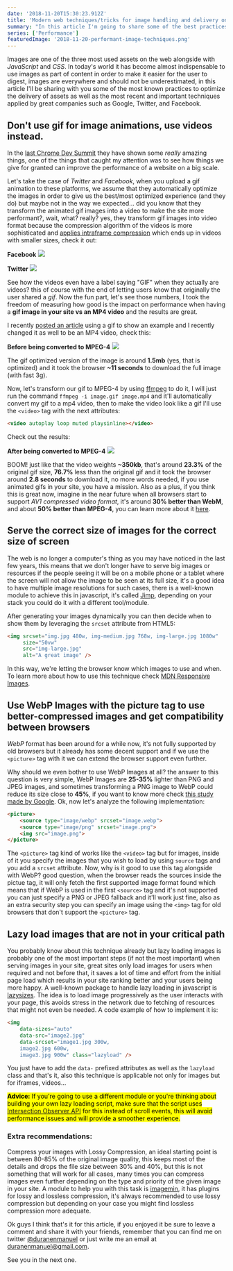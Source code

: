 ```yaml
---
date: '2018-11-20T15:30:23.912Z'
title: 'Modern web techniques/tricks for image handling and delivery on your site'
summary: "In this article I'm going to share some of the best practices related to image handling and delivery in websites, if applied correctly these practices can make a huge impact in your site's performance."
series: ['Performance']
featuredImage: '2018-11-20-performant-image-techniques.png'
---
```


Images are one of the three most used assets on the web alongside with _JavaScript_ and _CSS_. In today's world it has become almost indispensable to use images as part of content in order to make it easier for the user to digest, images are everywhere and should not be underestimated, in this article I'll be sharing with you some of the most known practices to optimize the delivery of assets as well as the most recent and important techniques applied by great companies such as Google, Twitter, and Facebook.

## Don't use gif for image animations, use videos instead.

In the [last Chrome Dev Summit](https://www.youtube.com/playlist?list=PLNYkxOF6rcIDjlCx1PcphPpmf43aKOAdF&_polymer=true) they have shown some _really_ amazing things, one of the things that caught my attention was to see how things we give for granted can improve the performance of a website on a big scale.

Let's take the case of _Twitter_ and _Facebook_, when you upload a gif animation to these platforms, we assume that they automatically optimize the images in order to give us the best/most optimized experience (and they do) but maybe not in the way we expected... did you know that they transform the animated gif images into a video to make the site more performant?, wait, what? really? yes, they transform gif images into video format because the compression algorithm of the videos is more sophisticated and [applies intraframe compression](https://en.wikipedia.org/wiki/Intra-frame_coding) which ends up in videos with smaller sizes, check it out:

**Facebook**
![](/images/2018-11-20-facebook-case-study.gif)

**Twitter**
![](/images/2018-11-20-twitter-case-study.gif)

See how the videos even have a label saying "GIF" when they actually are videos? this of course with the end of letting users know that originally the user shared a _gif_. Now the fun part, let's see those numbers, I took the freedom of measuring how good is the impact on performance when having a **gif image in your site vs an MP4 video** and the results are great.

I recently [posted an article](https://enmascript.com/articles/2018/10/31/the-underestimated-power-behind-window-matchmedia#mediaquerysensor-a-powerful-and-lightweight-solution-to-the-rescue) using a gif to show an example and I recently changed it as well to be an MP4 video, check this:

**Before being converted to MPEG-4**
![](/images/2018-11-20-performance-1-before-mp4.gif)

The gif optimized version of the image is around **1.5mb** (yes, that is optimized) and it took the browser **~11 seconds** to download the full image (with fast 3g).

Now, let's transform our gif to MPEG-4 by using [ffmpeg](https://www.ffmpeg.org/) to do it, I will just run the command `ffmpeg -i image.gif image.mp4` and it'll automatically convert my gif to a mp4 video, then to make the video look like a gif I'll use the `<video>` tag with the next attributes:

```html
<video autoplay loop muted playsinline></video>
```

Check out the results:

**After being converted to MPEG-4**
![](/images/2018-11-20-performance-1-after-mp4.gif)

BOOM! just like that the video weights **~350kb**, that's around **23.3%** of the original gif size, **76.7%** less than the original gif and it took the browser around **2.8 seconds** to download it, no more words needed, if you use animated gifs in your site, you have a mission. Also as a plus, if you think this is great now, imagine in the near future when all browsers start to support _AV1 compressed video format_, it's around **30% better than WebM**, and about **50% better than MPEG-4**, you can learn more about it [here](https://en.wikipedia.org/wiki/AV1#Quality_and_efficiency).

## Serve the correct size of images for the correct size of screen

The web is no longer a computer's thing as you may have noticed in the last few years, this means that we don't longer have to serve big images or resources if the people seeing it will be on a mobile phone or a tablet where the screen will not allow the image to be seen at its full size, it's a good idea to have multiple image resolutions for such cases, there is a well-known module to achieve this in javascript, it's called [Jimp](https://www.npmjs.com/package/jimp), depending on your stack you could do it with a different tool/module.

After generating your images dynamically you can then decide when to show them by leveraging the `srcset` attribute from HTML5:

```html
<img srcset="img.jpg 480w, img-medium.jpg 768w, img-large.jpg 1080w"
     size="50vw"
     src="img-large.jpg"
     alt="A great image" />
```

In this way, we're letting the browser know which images to use and when. To learn more about how to use this technique check [MDN Responsive Images](https://developer.mozilla.org/en-US/docs/Learn/HTML/Multimedia_and_embedding/Responsive_images).

## Use WebP Images with the picture tag to use better-compressed images and get compatibility between browsers

_WebP_ format has been around for a while now, it's not fully supported by old browsers but it already has some decent support and if we use the `<picture>` tag with it we can extend the browser support even further.

Why should we even bother to use WebP Images at all? the answer to this question is very simple, WebP Images are **25-35%** lighter than PNG and JPEG images, and sometimes transforming a PNG image to WebP could reduce its size close to **45%**, if you want to know more check [this study made by Google](https://developers.google.com/speed/webp/docs/webp_study). Ok, now let's analyze the following implementation:

```html
<picture>
    <source type="image/webp" srcset="image.webp">
    <source type="image/png" srcset="image.png">
    <img src="image.png">
</picture>
```

The `<picture>` tag kind of works like the `<video>` tag but for images, inside of it you specify the images that you wish to load by using `source` tags and you add a `srcset` attribute. Now, why is it good to use this tag alongside with WebP? good question, when the browser reads the sources inside the pictue tag, it will only fetch the first supported image format found which means that if WebP is used in the first `<source>` tag and it's not supported you can just specify a PNG or JPEG fallback and it'll work just fine, also as an extra security step you can specify an image using the `<img>` tag for old browsers that don't support the `<picture>` tag.

## Lazy load images that are not in your critical path

You probably know about this technique already but lazy loading images is probably one of the most important steps (if not the most important) when serving images in your site, great sites only load images for users when required and not before that, it saves a lot of time and effort from the initial page load which results in your site ranking better and your users being more happy. A well-known package to handle lazy loading in javascript is [lazysizes](https://github.com/aFarkas/lazysizes). The idea is to load image progressively as the user interacts with your page, this avoids stress in the network due to fetching of resources that might not even be needed. A code example of how to implement it is:

```html
<img
    data-sizes="auto"
    data-src="image2.jpg"
    data-srcset="image1.jpg 300w,
    image2.jpg 600w,
    image3.jpg 900w" class="lazyload" />
```

You just have to add the `data-` prefixed attributes as well as the `lazyload` class and that's it, also this technique is applicable not only for images but for iframes, videos...

<mark>**Advice:** If you're going to use a different module or you're thinking about building your own lazy loading script, make sure that the script uses [Intersection Observer API](https://developer.mozilla.org/en-US/docs/Web/API/Intersection_Observer_API) for this instead of scroll events, this will avoid performance issues and will provide a smoother experience.</mark>

### Extra recommendations:

Compress your images with Lossy Compression, an ideal starting point is between 80-85% of the original image quality, this keeps most of the details and drops the file size between 30% and 40%, but this is not something that will work for all cases, many times you can compress images even further depending on the type and priority of the given image in your site. A module to help you with this task is [imagemin](https://github.com/imagemin/imagemin), it has plugins for lossy and lossless compression, it's always recommended to use lossy compression but depending on your case you might find lossless compression more adequate.

Ok guys I think that's it for this article, if you enjoyed it be sure to leave a comment and share it with your friends, remember that you can find me on twitter [@duranenmanuel](https://twitter.com/duranenmanuel) or just write me an email at <duranenmanuel@gmail.com>.

See you in the next one.
